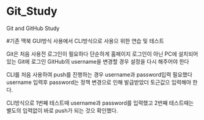 # Git_Study
Git and GitHub Study

#기존 맥북 GUI방식 사용에서 CLI방식으로 사용으 위한 연습 및 테스트

Git은 처음 사용전 로그인이 필요하다
단순하게 홈페이지 로그인이 아닌 PC에 설치되어있는 Git에 로그인
GitHub의 username을 변경할 경우 설정을 다시 해주어야 한다

CLI를 처음 사용하여 push를 진행하는 경우 username과 password입력 필요했다
username 입력후 password는 정책 변경으로 인해 발급받았더 토근값으 입력해야 한다.

CLI방식으로 1번째 테스트때 username과 password를 입력했고
2번째 테스트때는 별도의 입력없이 바로 push가 되는 것으 확인했다.
